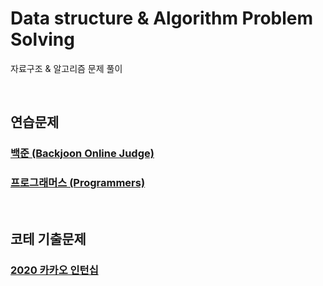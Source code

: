 # Data structure & Algorithm Problem Solving
자료구조 & 알고리즘 문제 풀이

<br>

## 연습문제

### [백준 (Backjoon Online Judge)](https://github.com/jiwoo-kimm/problem-solving/tree/main/Baekjoon%20Online%20Judge/README.md)

### [프로그래머스 (Programmers)](https://github.com/jiwoo-kimm/problem-solving/tree/main/Programmers/README.md)

<br>

## 코테 기출문제

### [2020 카카오 인턴십](https://github.com/jiwoo-kimm/problem-solving/tree/main/2020%20Kakao%20Internship)
